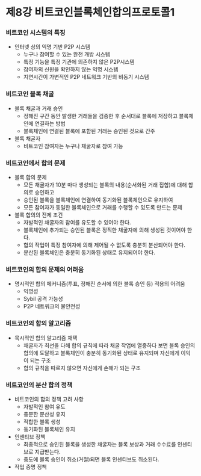 # 제8강 비트코인블록체인합의프로토콜1

### 비트코인 시스템의 특징

- 인터넷 상의 익명 기반 P2P 시스템
  - 누구나 참여할 수 있는 완전 개방 시스템
  - 특정 기능을 특정 기관에 의존하지 않은 P2P시스템
  - 참여자의 신원을 확인하지 않는 익명 시스템
  - 지연시간이 가변적인 P2P 네트워크 기반의 비동기 시스템



### 비트코인 블록 채굴

- 블록 채굴과 거래 승인
  - 정해진 구간 동안 발생한 거래들을 검증한 후 순서대로 블록에 저장하고 블록체인에 연결하는 방법
  - 블록체인에 연결된 블록에 포함된 거래는 승인된 것으로 간주
- 블록 채굴자
  - 비트코인 참여자는 누구나 채굴자로 참여 가능



### 비트코인에서 합의 문제

- 블록 합의 문제
  - 모든 채굴자가 10분 마다 생성되는 블록의 내용(순서화된 거래 집합)에 대해 합의로 승인하고
  - 승인된 블록을 블록체인에 연결하여 동기화된 블록체인으로 유지하여
  - 모든 참여자가 동일한 블록체인으로 거래를 수행할 수 있도록 만드는 문제
- 블록 합의의 전제 조건
  - 자발적인 채굴자의 참여를 유도할 수 있어야 한다.
  - 블록체인에 추가되는 승인된 블록은 정직한 채굴자에 의해 생성된 것이어야 한다.
  - 합의 작업이 특정 참여자에 의해 제어될 수 없도록 충분히 분산되어야 한다.
  - 분산된 블록체인은 충분히 동기화된 상태로 유지되어야 한다.



### 비트코인의 합의 문제의 어려움

- 명시적인 합의 메커니즘(투표, 정해진 순서에 의한 블록 승인 등) 적용의 어려움
  - 익명성
  - Sybil 공격 가능성
  - P2P 네트워크의 불안전성



### 비트코인의 합의 알고리즘

- 묵시적인 합의 알고리즘 채택
  - 채굴자가 최선을 다해 합의 규칙에 따라 채굴 작업에 열중하다 보면 블록 승인의 합의에 도달하고 블록체인이 충분히 동기화된 상태로 유지되며 자신에게 이익이 되는 구조
  - 합의 규칙을 따르지 않으면 자신에게 손해가 되는 구조



### 비트코인의 분산 합의 정책

- 비트코인의 합의 정책 고려 사항
  - 자발적인 참여 유도
  - 충분한 분산성 유지
  - 적합한 블록 생성
  - 동기화된 블록체인 유지
- 인센티브 정책
  - 최종적으로 승인된 블록을 생성한 채굴자는 블록 보상과 거래 수수료를 인센티브로 지급받는다.
  - 중도에 블록 승인이 취소(거절)되면 블록 인센티브도 취소된다.
- 작업 증명 정책